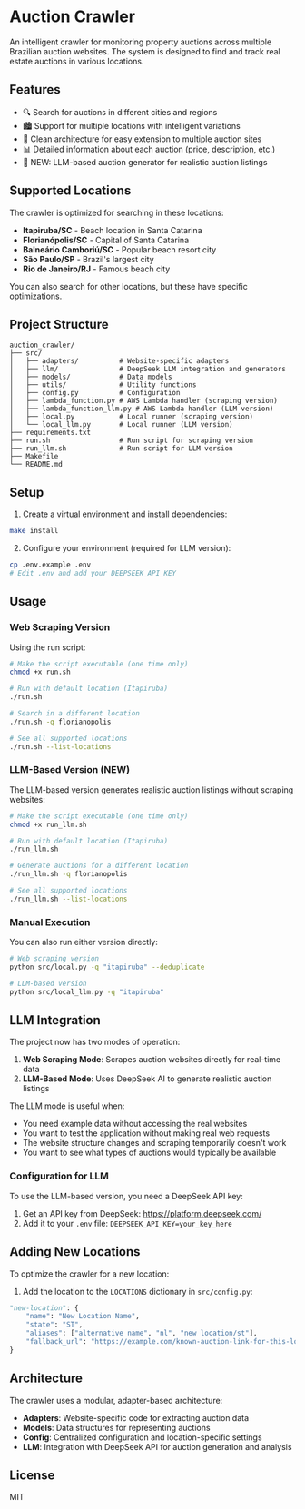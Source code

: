 # Auction Crawler

An intelligent crawler for monitoring property auctions across multiple Brazilian auction websites. The system is designed to find and track real estate auctions in various locations.

## Features

- 🔍 Search for auctions in different cities and regions
- 🏙️ Support for multiple locations with intelligent variations
- 🏢 Clean architecture for easy extension to multiple auction sites
- 📊 Detailed information about each auction (price, description, etc.)
- 🤖 NEW: LLM-based auction generator for realistic auction listings

## Supported Locations

The crawler is optimized for searching in these locations:

- **Itapiruba/SC** - Beach location in Santa Catarina
- **Florianópolis/SC** - Capital of Santa Catarina
- **Balneário Camboriú/SC** - Popular beach resort city
- **São Paulo/SP** - Brazil's largest city
- **Rio de Janeiro/RJ** - Famous beach city

You can also search for other locations, but these have specific optimizations.

## Project Structure

```
auction_crawler/
├── src/
│   ├── adapters/          # Website-specific adapters
│   ├── llm/               # DeepSeek LLM integration and generators
│   ├── models/            # Data models
│   ├── utils/             # Utility functions
│   ├── config.py          # Configuration
│   ├── lambda_function.py # AWS Lambda handler (scraping version)
│   ├── lambda_function_llm.py # AWS Lambda handler (LLM version)
│   ├── local.py           # Local runner (scraping version)
│   └── local_llm.py       # Local runner (LLM version)
├── requirements.txt
├── run.sh                 # Run script for scraping version
├── run_llm.sh             # Run script for LLM version
├── Makefile
└── README.md
```

## Setup

1. Create a virtual environment and install dependencies:

```bash
make install
```

2. Configure your environment (required for LLM version):

```bash
cp .env.example .env
# Edit .env and add your DEEPSEEK_API_KEY
```

## Usage

### Web Scraping Version

Using the run script:

```bash
# Make the script executable (one time only)
chmod +x run.sh

# Run with default location (Itapiruba)
./run.sh

# Search in a different location
./run.sh -q florianopolis

# See all supported locations
./run.sh --list-locations
```

### LLM-Based Version (NEW)

The LLM-based version generates realistic auction listings without scraping websites:

```bash
# Make the script executable (one time only)
chmod +x run_llm.sh

# Run with default location (Itapiruba)
./run_llm.sh

# Generate auctions for a different location
./run_llm.sh -q florianopolis

# See all supported locations
./run_llm.sh --list-locations
```

### Manual Execution

You can also run either version directly:

```bash
# Web scraping version
python src/local.py -q "itapiruba" --deduplicate

# LLM-based version
python src/local_llm.py -q "itapiruba"
```

## LLM Integration

The project now has two modes of operation:

1. **Web Scraping Mode**: Scrapes auction websites directly for real-time data
2. **LLM-Based Mode**: Uses DeepSeek AI to generate realistic auction listings

The LLM mode is useful when:
- You need example data without accessing the real websites
- You want to test the application without making real web requests
- The website structure changes and scraping temporarily doesn't work
- You want to see what types of auctions would typically be available

### Configuration for LLM

To use the LLM-based version, you need a DeepSeek API key:

1. Get an API key from DeepSeek: https://platform.deepseek.com/
2. Add it to your `.env` file: `DEEPSEEK_API_KEY=your_key_here`

## Adding New Locations

To optimize the crawler for a new location:

1. Add the location to the `LOCATIONS` dictionary in `src/config.py`:

```python
"new-location": {
    "name": "New Location Name",
    "state": "ST",
    "aliases": ["alternative name", "nl", "new location/st"],
    "fallback_url": "https://example.com/known-auction-link-for-this-location"
}
```

## Architecture

The crawler uses a modular, adapter-based architecture:

- **Adapters**: Website-specific code for extracting auction data
- **Models**: Data structures for representing auctions
- **Config**: Centralized configuration and location-specific settings
- **LLM**: Integration with DeepSeek API for auction generation and analysis

## License

MIT 